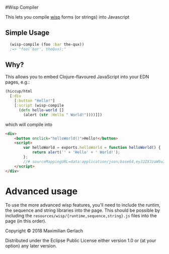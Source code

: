 #Wisp Compiler

This lets you compile [wisp](https://gozala.github.io/wisp/) forms (or strings) into Javascript

## Simple Usage
```clojure
  (wisp-compile (foo :bar the-qux))
  ;=> "foo('bar', theQux);"
```

## Why?
This allows you to embed Clojure-flavoured JavaScript into your EDN pages, e.g.:

```clojure
(hiccup/html
  [:div
    [:button "Hello!"]
    [:script (wisp-compile
      (defn hello-world []
        (alert (str :Hello " World!"))))]])
```

which will compile into
```html
<div>
    <button onclick="helloWorld()">Hello!</button>
    <script>
        var helloWorld = exports.helloWorld = function helloWorld() {
            return alert('' + 'Hello' + ' World!');
        };
        //# sourceMappingURL=data:application/json;base64,eyJ2ZXJzaW9uIjozLCJzb3VyY2VzIjpbImFub255bW91cy53aXNwIl0sIm5hbWVzIjpbImhlbGxvV29ybGQiLCJleHBvcnRzIiwiYWxlcnQiXSwibWFwcGluZ3MiOiJBQUFBLElBQU1BLFVBQUEsR0FBQUMsT0FBQSxDQUFBRCxVQUFBLEdBQU4sU0FBTUEsVUFBTixHQUFxQjtBQUFBLGVBQUNFLEtBQUQsQyxZQUFPLEdBQVksU0FBbkI7QUFBQSxLQUFyQiIsInNvdXJjZXNDb250ZW50IjpbIihkZWZuIGhlbGxvLXdvcmxkIFtdIChhbGVydCAoc3RyIDpIZWxsbyBcIiBXb3JsZCFcIikpKSJdfQ==
    </script>
</div>
```

# Advanced usage
To use the more advanced wisp features, you'll need to include the runtim, the sequence and string libraries into the page. This should be possible by including the `resources/wisp/{runtime,sequence,string}.js` files into the page (in this order).


Copyright © 2018 Maximilian Gerlach

Distributed under the Eclipse Public License either version 1.0 or (at
your option) any later version.
